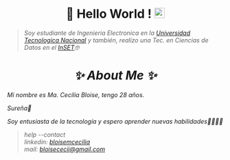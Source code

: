 <h1 align="center">👋 Hello World !  <img src="https://github.com/TheDudeThatCode/TheDudeThatCode/blob/master/Assets/Earth.gif" width="24px"></h1>

><p><em>Soy estudiante de Ingenieria Electronica en la <a href="https://www.fra.utn.edu.ar/">Universidad Tecnologica Nacional</a> y también, realizo una Tec. en Ciencias de Datos en el <a href="http://inset.edu.ar/">InSET</a>🤓

<h1 align="center">✨ About Me ✨</h1>
  <p>Mi nombre es Ma. Cecilia Bloise, tengo 28 años.</p>
  <p>Sureña🐧</p>

  <p>Soy entusiasta de la tecnología y espero aprender nuevas habilidades🙌🏿💃🏿</p>
  
> help --contact
> <br>linkedin: <a href="https://www.linkedin.com/in/bloisemcecilia/">bloisemcecilia</a>
> <br>mail: bloisececii@gmail.com

  
<!--
**CeciiBloise/CeciiBloise** is a ✨ _special_ ✨ repository because its `README.md` (this file) appears on your GitHub profile.

Here are some ideas to get you started:

- 🔭 I’m currently working on ...
- 🌱 I’m currently learning ...
- 👯 I’m looking to collaborate on ...
- 🤔 I’m looking for help with ...
- 💬 Ask me about ...
- 📫 How to reach me: ...
- 😄 Pronouns: ...
- ⚡ Fun fact: ...
-->
